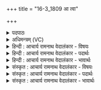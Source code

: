 +++
title = "16-3_1809 आ त्वा"

+++
<details><summary>पदपाठः</summary>

आ꣢। त्वा꣣। ग्रा꣡वा꣢꣯। व꣡द꣢꣯न्। इ꣣ह꣢। सो꣣मी꣢। घो꣡षे꣢꣯ण। व꣣क्षतु। दि꣣वः꣢। अ꣣मु꣡ष्य꣢। शा꣡स꣢꣯तः। दि꣡व꣢꣯म्। य꣣य꣢। दि꣣वावसो। दिवा। वसो। १८०९।
</details>

<details><summary>अधिमन्त्रम् (VC)</summary>

- इन्द्रः
- नीपातिथिः काण्वः
- अनुष्टुप्
- गान्धारः
</details>

<details><summary>हिन्दी : आचार्य रामनाथ वेदालंकार - विषयः</summary>

आगे फिर परमात्मा को पुकारा जा रहा है।
</details>

<details><summary>हिन्दी : आचार्य रामनाथ वेदालंकार - पदार्थः</summary>

पदार्थान्वयभाषाः -  हे जगदीश्वर ! (इह) इस देहपुरी में (सोमी) श्रद्धारस से भरा हुआ (ग्रावा) पूजक जीवात्मा (वदन्) स्तोत्रों का उच्चारण करता हुआ (घोषेण) स्वागत-शब्द से (त्वा) आपको (आ वक्षतु) अपने पास लाये। हे (दिवावसो) दीप्तिधन परमात्मन् ! (दिवः) तेजोमयी देहपुरी के (शासतः) शासक (अमुष्य) इस जीवात्मा की (दिवम्) तेजोमयी देहपुरी में,आप (यय) आओ ॥३॥
</details>

<details><summary>हिन्दी : आचार्य रामनाथ वेदालंकार - भावार्थः</summary>

भावार्थभाषाः -  जो हार्दिक स्वागत-वचनों के साथ परमात्मा को पुकारता है,उसकी प्रार्थना को वह अवश्य सुनता है ॥३॥
</details>

<details><summary>संस्कृत : आचार्य रामनाथ वेदालंकार - विषयः</summary>

अथ पुनरपि परमेश्वर आहूयते।
</details>

<details><summary>संस्कृत : आचार्य रामनाथ वेदालंकार - पदार्थः</summary>

पदार्थान्वयभाषाः -  हे जगदीश्वर ! (इह) अस्यां देहपुरि (सोमी) श्रद्धारसमयः (ग्रावा) अर्चको जीवात्मा।[गृणातिः अर्चतिकर्मा। निघं० ३।१४।] (वदन्) स्तोत्राणि उच्चारयन् (घोषेण) स्वागतशब्देन (त्वा) त्वाम् (आ वक्षतु) आवहतु।[वहतेर्लोटि विकरणव्यत्ययेन सिप्।]हे (दिवावसो) दीप्तिधन परमात्मन् ! (दिवः) द्योतमानायाः देहपुर्याः (शासतः) शासकस्य (अमुष्य) अस्य जीवात्मनः (दिवम्) द्युतिमयीं देहपुरीम्,त्वम् (यय) आगच्छ ॥३॥
</details>

<details><summary>संस्कृत : आचार्य रामनाथ वेदालंकार - भावार्थः</summary>

भावार्थभाषाः -  यो हार्दिकैः स्वागतवचोभिः परमात्मानमाह्वयति तत्प्रार्थनां सोऽवश्यं शृणोति ॥३॥
</details>